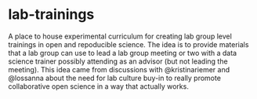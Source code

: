 # lab-trainings
A place to house experimental curriculum for creating lab group level trainings in open and repoducible science.  The idea is to provide materials that a lab group can use to lead a lab group meeting or two with a data science trainer possibly attending as an advisor (but not leading the meeting). This idea came from discussions with @kristinariemer and @lossanna about the need for lab culture buy-in to really promote collaborative open science in a way that actually works.
